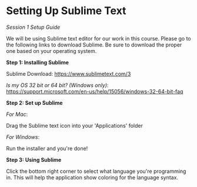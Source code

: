 # Setting Up Sublime Text
*Session 1 Setup Guide*

We will be using Sublime text editor for our work in this course. Please go to the following links to download Sublime. Be sure to download the proper one based on your operating system.

**Step 1: Installing Sublime**

Sublime Download: https://www.sublimetext.com/3

*Is my OS 32 bit or 64 bit? (Windows only)*: https://support.microsoft.com/en-us/help/15056/windows-32-64-bit-faq

**Step 2: Set up Sublime**

*For Mac*:

Drag the Sublime text icon into your 'Applications' folder

*For Windows*:

Run the installer and you're done!

**Step 3: Using Sublime**

Click the bottom right corner to select what language you're programming in. This will help the application show coloring for the language syntax.

